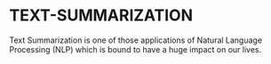 # TEXT-SUMMARIZATION
Text Summarization is one of those applications of Natural Language Processing (NLP) which is bound to have a huge impact on our lives.
